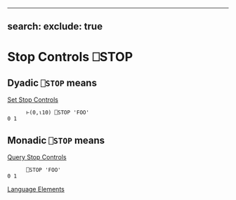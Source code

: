 <!-- Hidden search keywords -->
<div style="display: none;">
  ⎕STOP STOP
</div>

---
search:
  exclude: true
---





<h1 class="heading"><span class="name">Stop Controls</span> <span class="command">⎕STOP</span></h1>


## Dyadic `⎕STOP` means


[Set Stop Controls](set-stop.md)
```apl
      ⊢(0,⍳10) ⎕STOP 'FOO'
0 1
```

## Monadic `⎕STOP` means


[Query Stop Controls](query-stop.md)
```apl
      ⎕STOP 'FOO'
0 1
```


[Language Elements](../symbols/language-elements.md)


